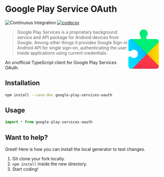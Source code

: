 # Google Play Service OAuth

![Continuous Integration](https://github.com/nirgn975/google-play-services-oauth/workflows/Continuous%20Integration/badge.svg?branch=master) [![codecov](https://codecov.io/gh/nirgn975/google-play-services-oauth/branch/master/graph/badge.svg)](https://codecov.io/gh/nirgn975/google-play-services-oauth)

[<img src="https://raw.githubusercontent.com/nirgn975/google-play-services-oauth/master/assets/play-services-logo.png" align="right" width="100">](https://developers.google.com/android/guides/overview)

> Google Play Services is a proprietary background service and API package for Android devices from Google. Among other things it provides Google Sign-in Android API for single sign-on, authenticating the user inside applications using current credentials.

An unofficial TypeScript client for Google Play Services OAuth.

## Installation

```bash
npm install --save-dev google-play-services-oauth
```

## Usage

```typescript
import * from google-play-services-oauth
```

## Want to help?

Great! Here is how you can install the local generator to test changes.

  1. Git clone your fork locally.
  2. `npm install` inside the new directory.
  3. Start coding!
